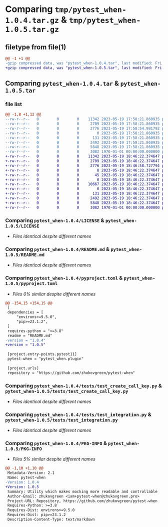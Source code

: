 # Comparing `tmp/pytest_when-1.0.4.tar.gz` & `tmp/pytest_when-1.0.5.tar.gz`

## filetype from file(1)

```diff
@@ -1 +1 @@
-gzip compressed data, was "pytest_when-1.0.4.tar", last modified: Fri May 19 17:58:54 2023, max compression
+gzip compressed data, was "pytest_when-1.0.5.tar", last modified: Fri May 19 18:46:58 2023, max compression
```

## Comparing `pytest_when-1.0.4.tar` & `pytest_when-1.0.5.tar`

### file list

```diff
@@ -1,8 +1,12 @@
--rw-r--r--   0        0        0    11342 2023-05-19 17:58:21.860935 pytest_when-1.0.4/LICENSE
--rw-r--r--   0        0        0     2709 2023-05-19 17:58:21.860935 pytest_when-1.0.4/README.md
--rw-r--r--   0        0        0     2776 2023-05-19 17:58:54.981792 pytest_when-1.0.4/pyproject.toml
--rw-r--r--   0        0        0        0 2023-05-19 17:58:21.860935 pytest_when-1.0.4/tests/resources/__init__.py
--rw-r--r--   0        0        0      131 2023-05-19 17:58:21.860935 pytest_when-1.0.4/tests/resources/example_module.py
--rw-r--r--   0        0        0     2492 2023-05-19 17:58:21.860935 pytest_when-1.0.4/tests/test_create_call_key.py
--rw-r--r--   0        0        0     5848 2023-05-19 17:58:21.860935 pytest_when-1.0.4/tests/test_integration.py
--rw-r--r--   0        0        0     3082 1970-01-01 00:00:00.000000 pytest_when-1.0.4/PKG-INFO
+-rw-r--r--   0        0        0    11342 2023-05-19 18:46:22.374647 pytest_when-1.0.5/LICENSE
+-rw-r--r--   0        0        0     2709 2023-05-19 18:46:22.374647 pytest_when-1.0.5/README.md
+-rw-r--r--   0        0        0     2776 2023-05-19 18:46:58.727794 pytest_when-1.0.5/pyproject.toml
+-rw-r--r--   0        0        0        0 2023-05-19 18:46:22.374647 pytest_when-1.0.5/pytest_when/__init__.py
+-rw-r--r--   0        0        0       45 2023-05-19 18:46:22.374647 pytest_when-1.0.5/pytest_when/plugin.py
+-rw-r--r--   0        0        0        0 2023-05-19 18:46:22.374647 pytest_when-1.0.5/pytest_when/py.typed
+-rw-r--r--   0        0        0    10667 2023-05-19 18:46:22.374647 pytest_when-1.0.5/pytest_when/when.py
+-rw-r--r--   0        0        0        0 2023-05-19 18:46:22.374647 pytest_when-1.0.5/tests/resources/__init__.py
+-rw-r--r--   0        0        0      131 2023-05-19 18:46:22.374647 pytest_when-1.0.5/tests/resources/example_module.py
+-rw-r--r--   0        0        0     2492 2023-05-19 18:46:22.374647 pytest_when-1.0.5/tests/test_create_call_key.py
+-rw-r--r--   0        0        0     5848 2023-05-19 18:46:22.374647 pytest_when-1.0.5/tests/test_integration.py
+-rw-r--r--   0        0        0     3082 1970-01-01 00:00:00.000000 pytest_when-1.0.5/PKG-INFO
```

### Comparing `pytest_when-1.0.4/LICENSE` & `pytest_when-1.0.5/LICENSE`

 * *Files identical despite different names*

### Comparing `pytest_when-1.0.4/README.md` & `pytest_when-1.0.5/README.md`

 * *Files identical despite different names*

### Comparing `pytest_when-1.0.4/pyproject.toml` & `pytest_when-1.0.5/pyproject.toml`

 * *Files 0% similar despite different names*

```diff
@@ -154,15 +154,15 @@
 ]
 dependencies = [
     "environs>=9.5.0",
     "pip>=23.1.2",
 ]
 requires-python = ">=3.8"
 readme = "README.md"
-version = "1.0.4"
+version = "1.0.5"
 
 [project.entry-points.pytest11]
 pytest-when = "pytest_when.plugin"
 
 [project.urls]
 repository = "https://github.com/zhukovgreen/pytest-when"
```

### Comparing `pytest_when-1.0.4/tests/test_create_call_key.py` & `pytest_when-1.0.5/tests/test_create_call_key.py`

 * *Files identical despite different names*

### Comparing `pytest_when-1.0.4/tests/test_integration.py` & `pytest_when-1.0.5/tests/test_integration.py`

 * *Files identical despite different names*

### Comparing `pytest_when-1.0.4/PKG-INFO` & `pytest_when-1.0.5/PKG-INFO`

 * *Files 5% similar despite different names*

```diff
@@ -1,10 +1,10 @@
 Metadata-Version: 2.1
 Name: pytest-when
-Version: 1.0.4
+Version: 1.0.5
 Summary: Utility which makes mocking more readable and controllable
 Author-Email: zhukovgreen <iam+pytest-when@zhukovgreen.pro>
 Project-URL: Repository, https://github.com/zhukovgreen/pytest-when
 Requires-Python: >=3.8
 Requires-Dist: environs>=9.5.0
 Requires-Dist: pip>=23.1.2
 Description-Content-Type: text/markdown
```

